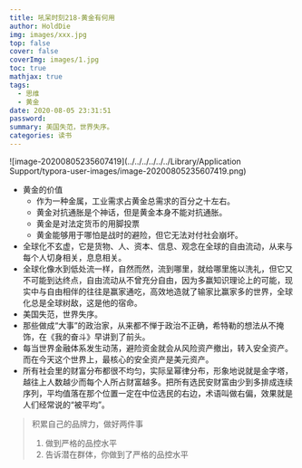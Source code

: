 ```yaml
---
title: 吼呆时刻218-黄金有何用
author: HoldDie
img: images/xxx.jpg
top: false
cover: false
coverImg: images/1.jpg
toc: true
mathjax: true
tags:
  - 思维
  - 黄金
date: 2020-08-05 23:31:51
password:
summary: 美国失范，世界失序。
categories: 读书
---
```


![image-20200805235607419](../../../../../../Library/Application Support/typora-user-images/image-20200805235607419.png)

- 黄金的价值
  - 作为一种金属，工业需求占黄金总需求的百分之十左右。
  - 黄金对抗通胀是个神话，但是黄金本身不能对抗通胀。
  - 黄金是对法定货币的用脚投票
  - 黄金能够用于哪怕是战时的避险，但它无法对付社会崩坏。
- 全球化不玄虚，它是货物、人、资本、信息、观念在全球的自由流动，从来与每个人切身相关，息息相关。
- 全球化像水到低处流一样，自然而然，流到哪里，就给哪里施以洗礼，但它又不可能到达终点，自由流动从不曾充分自由，因为多赢知识理论上的可能，现实中与自由相伴的往往是赢家通吃，高效地造就了输家比赢家多的世界，全球化总是全球树敌，这是他的宿命。
- 美国失范，世界失序。
- 那些做成“大事”的政治家，从来都不惮于政治不正确，希特勒的想法从不掩饰，在《我的奋斗》早讲到了前头。
- 每当世界金融体系发生动荡，避险资金就会从风险资产撤出，转入安全资产。而在今天这个世界上，最核心的安全资产是美元资产。
- 所有社会里的财富分布都很不均匀，实际呈幂律分布，形象地说就是金字塔，越往上人数越少而每个人所占财富越多。把所有选民安财富由少到多排成连续序列，平均值落在那个位置一定在中位选民的右边，术语叫做右偏，效果就是人们经常说的“被平均”。



> 积累自己的品牌力，做好两件事
>
> 1. 做到严格的品控水平
> 2. 告诉潜在群体，你做到了严格的品控水平